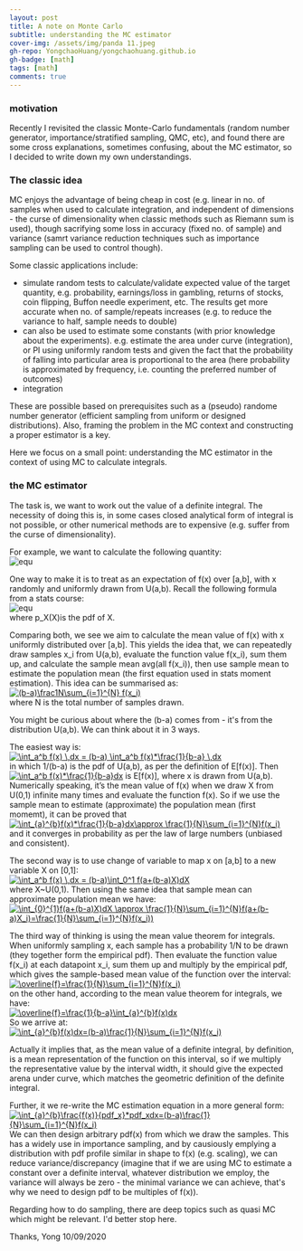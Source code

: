 ```yaml
---
layout: post
title: A note on Monte Carlo 
subtitle: understanding the MC estimator
cover-img: /assets/img/panda 11.jpeg 
gh-repo: YongchaoHuang/yongchaohuang.github.io
gh-badge: [math]
tags: [math]
comments: true
---
```


### motivation
Recently I revisited the classic Monte-Carlo fundamentals (random number generator, importance/stratified sampling, QMC, etc), and found there are some cross explanations, sometimes
confusing, about the MC estimator, so I decided to write down my own understandings.  <br />

### The classic idea
MC enjoys the advantage of being cheap in cost (e.g. linear in no. of samples when used to calculate integration, and independent of dimensions - the curse of dimensionality when 
classic methods such as Riemann sum is used), though sacrifying some loss in accuracy (fixed no. of sample) and variance (samrt variance reduction techniques such as importance sampling can be used to control though). <br />

Some classic applications include: 
- simulate random tests to calculate/validate expected value of the target quantity, e.g. probability, earnings/loss in gambling, returns of stocks, coin flipping, Buffon needle experiment, etc. The results get more accurate when no. of sample/repeats increases (e.g. to reduce the variance to half, sample needs to double)
- can also be used to estimate some constants (with prior knowledge about the experiments). e.g. estimate the area under curve (integration), or PI using uniformly random tests and given the fact that the probability of falling into particular area is proportional
to the area (here probability is approximated by frequency, i.e. counting the preferred number of outcomes)
- integration

These are possible based on prerequisites such as a (pseudo) randome number generator (efficient sampling from uniform or designed distributions). Also, framing the problem in the MC context and constructing a proper estimator is a key. <br />

Here we focus on a small point: understanding the MC estimator in the context of using MC to calculate integrals. 

### the MC estimator
The task is, we want to work out the value of a definite integral. The necessity of doing this is, in some cases closed analytical form of integral is not possible, or other numerical methods are to expensive (e.g. suffer from the curse of dimensionality). 

For example, we want to calculate the following quantity: <br />
![equ](https://latex.codecogs.com/gif.latex?\int_{a}^{b}f(x)dx)

One way to make it is to treat as an expectation of f(x) over [a,b], with x randomly and uniformly drawn from U(a,b). Recall the following formula from a stats course: <br />
![equ](https://latex.codecogs.com/gif.latex?E[f(x)]=\int&space;f(x)p_xdx) <br />
where p_X(X)is the pdf of X. <br />

Comparing both, we see we aim to calculate the mean value of f(x) with x uniformly distributed over [a,b]. This yields the idea that, we can repeatedly draw samples x_i from U(a,b), evaluate the function value f(x_i), 
sum them up, and calculate the sample mean avg(all f(x_i)), then use sample mean to estimate the population mean (the first equation used in stats moment estimation). This idea can be summarised as: <br />
<a href="https://www.codecogs.com/eqnedit.php?latex=(b-a)\frac1N\sum_{i=1}^{N}&space;f(x_i)" target="_blank"><img src="https://latex.codecogs.com/gif.latex?(b-a)\frac1N\sum_{i=1}^{N}&space;f(x_i)" title="(b-a)\frac1N\sum_{i=1}^{N} f(x_i)" /></a> <br /> 
where N is the total number of samples drawn. <br />

You might be curious about where the (b-a) comes from - it's from the distribution U(a,b). We can think about it in 3 ways. <br />

The easiest way is: <br />
<a href="https://www.codecogs.com/eqnedit.php?latex=\int_a^b&space;f(x)&space;\,dx&space;=&space;(b-a)&space;\int_a^b&space;f(x)*\frac{1}{b-a}&space;\,dx" target="_blank"><img src="https://latex.codecogs.com/gif.latex?\int_a^b&space;f(x)&space;\,dx&space;=&space;(b-a)&space;\int_a^b&space;f(x)*\frac{1}{b-a}&space;\,dx" title="\int_a^b f(x) \,dx = (b-a) \int_a^b f(x)*\frac{1}{b-a} \,dx" /></a>  <br />
in which 1/(b-a) is the pdf of U(a,b), as per the definition of E[f(x)].
Then <a href="https://www.codecogs.com/eqnedit.php?latex=\int_a^b&space;f(x)*\frac{1}{b-a}dx" target="_blank"><img src="https://latex.codecogs.com/gif.latex?\int_a^b&space;f(x)*\frac{1}{b-a}dx" title="\int_a^b f(x)*\frac{1}{b-a}dx" /></a>
is E[f(x)], where x is drawn from U(a,b). Numerically speaking, it’s the mean value of f(x) when we draw X from U(0,1) infinite many times and evaluate the function f(x). So if we use the sample mean 
to estimate (approximate) the population mean (first momemt), it can be proved that <a href="https://www.codecogs.com/eqnedit.php?latex=\int_{a}^{b}f(x)*\frac{1}{b-a}dx\approx&space;\frac{1}{N}\sum_{i=1}^{N}f(x_i)" target="_blank"><img src="https://latex.codecogs.com/gif.latex?\int_{a}^{b}f(x)*\frac{1}{b-a}dx\approx&space;\frac{1}{N}\sum_{i=1}^{N}f(x_i)" title="\int_{a}^{b}f(x)*\frac{1}{b-a}dx\approx \frac{1}{N}\sum_{i=1}^{N}f(x_i)" /></a>
and it converges in probability as per the law of large numbers (unbiased and consistent). <br />

The second way is to use change of variable to map x on [a,b] to a new variable X on [0,1]: <br />
<a href="https://www.codecogs.com/eqnedit.php?latex=\int_a^b&space;f(x)&space;\,dx&space;=&space;(b-a)\int_0^1&space;f(a&plus;(b-a)X)dX" target="_blank"><img src="https://latex.codecogs.com/gif.latex?\int_a^b&space;f(x)&space;\,dx&space;=&space;(b-a)\int_0^1&space;f(a&plus;(b-a)X)dX" title="\int_a^b f(x) \,dx = (b-a)\int_0^1 f(a+(b-a)X)dX" /></a>  <br />
where X~U(0,1). Then using the same idea that sample mean can approximate population mean we have: <a href="https://www.codecogs.com/eqnedit.php?latex=\int_{0}^{1}f(a&plus;(b-a)X)dX&space;\approx&space;\frac{1}{N}\sum_{i=1}^{N}f(a&plus;(b-a)X_i)=\frac{1}{N}\sum_{i=1}^{N}f(x_i))" target="_blank"><img src="https://latex.codecogs.com/gif.latex?\int_{0}^{1}f(a&plus;(b-a)X)dX&space;\approx&space;\frac{1}{N}\sum_{i=1}^{N}f(a&plus;(b-a)X_i)=\frac{1}{N}\sum_{i=1}^{N}f(x_i))" title="\int_{0}^{1}f(a+(b-a)X)dX \approx \frac{1}{N}\sum_{i=1}^{N}f(a+(b-a)X_i)=\frac{1}{N}\sum_{i=1}^{N}f(x_i))" /></a> <br />

The third way of thinking is using the mean value theorem for integrals. <br />
When uniformly sampling x, each sample has a probability 1/N to be drawn (they together form the empirical pdf).
Then evaluate the function value f(x_i) at each datapoint x_i, sum them up and multiply by the empirical pdf, which gives the sample-based mean value of the function over the interval: <br />
<a href="https://www.codecogs.com/eqnedit.php?latex=\overline{f}=\frac{1}{N}\sum_{i=1}^{N}f(x_i)" target="_blank"><img src="https://latex.codecogs.com/gif.latex?\overline{f}=\frac{1}{N}\sum_{i=1}^{N}f(x_i)" title="\overline{f}=\frac{1}{N}\sum_{i=1}^{N}f(x_i)" /></a> <br />
on the other hand, according to the mean value theorem for integrals, we have: <br />
<a href="https://www.codecogs.com/eqnedit.php?latex=\overline{f}=\frac{1}{b-a}\int_{a}^{b}f(x)dx" target="_blank"><img src="https://latex.codecogs.com/gif.latex?\overline{f}=\frac{1}{b-a}\int_{a}^{b}f(x)dx" title="\overline{f}=\frac{1}{b-a}\int_{a}^{b}f(x)dx" /></a><br />
So we arrive at: <br />
<a href="https://www.codecogs.com/eqnedit.php?latex=\int_{a}^{b}f(x)dx=(b-a)\frac{1}{N}\sum_{i=1}^{N}f(x_i)" target="_blank"><img src="https://latex.codecogs.com/gif.latex?\int_{a}^{b}f(x)dx=(b-a)\frac{1}{N}\sum_{i=1}^{N}f(x_i)" title="\int_{a}^{b}f(x)dx=(b-a)\frac{1}{N}\sum_{i=1}^{N}f(x_i)" /></a> <br />

Actually it implies that, as the mean value of a definite integral, by definition, is a mean representation of the function on this interval, so if we 
multiply the representative value by the interval width, it should give the expected arena under curve, which matches the geometric definition of the definite integral.

Further, it we re-write the MC estimation equation in a more general form: <br />
<a href="https://www.codecogs.com/eqnedit.php?latex=\int_{a}^{b}\frac{f(x)}{pdf_x}*pdf_xdx=(b-a)\frac{1}{N}\sum_{i=1}^{N}f(x_i)" target="_blank"><img src="https://latex.codecogs.com/gif.latex?\int_{a}^{b}\frac{f(x)}{pdf_x}*pdf_xdx=(b-a)\frac{1}{N}\sum_{i=1}^{N}f(x_i)" title="\int_{a}^{b}\frac{f(x)}{pdf_x}*pdf_xdx=(b-a)\frac{1}{N}\sum_{i=1}^{N}f(x_i)" /></a> <br />
We can then design arbitrary pdf(x) from which we draw the samples. This has a widely use in importance sampling, and by causiously emplying a distribution with pdf profile 
similar in shape to f(x) (e.g. scaling), we can reduce variance/discrepancy (imagine that if we are using MC to estimate a constant over a definite interval, whatever distribution we employ, the variance will always be zero - the minimal variance we can achieve, that's why we need to design pdf to be multiples of f(x)).

Regarding how to do sampling, there are deep topics such as quasi MC which might be relevant. I'd better stop here.


Thanks,
Yong
10/09/2020

